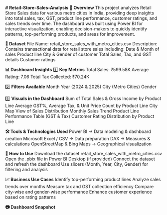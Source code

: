 **# Retail-Store-Sales-Analysis**
**📌 Overview**
This project analyzes Retail Store Sales data for various metro cities in India, providing deep insights into total sales, tax, GST, product line performance, customer ratings, and sales trends over time.
The dashboard was built using Power BI for interactive visualization, enabling decision-makers to quickly identify patterns, top-performing products, and areas for improvement.

**📂 Dataset**
File Name: retail_store_sales_with_metro_cities.csv
Description: Contains transactional data for retail store sales including:
Date & Month of sales
Product line
City & Gender of customer
Total Sales, Tax, and GST details
Customer ratings

**📊 Dashboard Insights**
1️⃣ **Key Metrics**
Total Sales: ₹599.58K
Average Rating: 7.06
Total Tax Collected: ₹70.24K

2️⃣ **Filters Available**
Month
Year (2024 & 2025)
City (Metro Cities)
Gender

3️⃣ **Visuals in the Dashboard**
Sum of Total Sales & Gross Income by Product Line
Average GST%, Average Tax, & Unit Price Count by Product Line
City Map View of Sales Distribution
Monthly Sales Trend
Product Line Performance Table (GST & Tax)
Customer Rating Distribution by Product Line

**🛠 Tools & Technologies Used**
Power BI → Data modeling & dashboard creation
Microsoft Excel / CSV → Data preparation
DAX → Measures & calculations
OpenStreetMap & Bing Maps → Geographical visualization

**🚀 How to Use**
Download the dataset retail_store_sales_with_metro_cities.csv
Open the .pbix file in Power BI Desktop (if provided)
Connect the dataset and refresh the dashboard
Use slicers (Month, Year, City, Gender) for filtering and analysis

**📈 Business Use Cases**
Identify top-performing product lines
Analyze sales trends over months
Measure tax and GST collection efficiency
Compare city-wise and gender-wise performance
Enhance customer experience based on rating patterns

**📷 Dashboard Snapshot**
